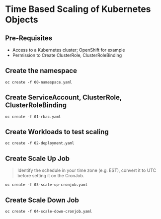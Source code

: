 # Time Based Scaling of Kubernetes Objects

## Pre-Requisites
- Access to a Kubernetes cluster; OpenShift for example
- Permission to Create ClusterRole, ClusterRoleBinding
## Create the namespace

```
oc create -f 00-namespace.yaml
```

## Create ServiceAccount, ClusterRole, ClusterRoleBinding

```
oc create -f 01-rbac.yaml
```

## Create Workloads to test scaling

```
oc create -f 02-deployment.yaml
```

## Create Scale Up Job

> Identify the schedule in your time zone (e.g. EST), convert it to UTC before setting it on the CronJob.

```
oc create -f 03-scale-up-cronjob.yaml
```

## Create Scale Down Job

```
oc create -f 04-scale-down-cronjob.yaml
```
